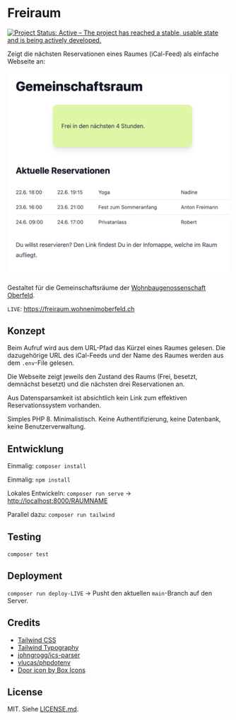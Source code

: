 # Freiraum

[![Project Status: Active – The project has reached a stable, usable state and is being actively developed.](https://www.repostatus.org/badges/latest/active.svg)](https://www.repostatus.org/#active)

Zeigt die nächsten Reservationen eines Raumes (iCal-Feed) als einfache Webseite an:

![Screenshot Freiraum](docs/screenshot.png)

Gestaltet für die Gemeinschaftsräume der [Wohnbaugenossenschaft Oberfeld](https://wohnenimoberfeld.ch).

`LIVE`: <https://freiraum.wohnenimoberfeld.ch>

## Konzept

Beim Aufruf wird aus dem URL-Pfad das Kürzel eines Raumes gelesen. Die dazugehörige URL des iCal-Feeds und der Name des Raumes werden aus dem `.env`-File gelesen.

Die Webseite zeigt jeweils den Zustand des Raums (Frei, besetzt, demnächst besetzt) und die nächsten drei Reservationen an.

Aus Datensparsamkeit ist absichtlich kein Link zum effektiven Reservationssystem vorhanden.

Simples PHP 8. Minimalistisch. Keine Authentifizierung, keine Datenbank, keine Benutzerverwaltung.

## Entwicklung

Einmalig: `composer install`

Einmalig: `npm install`

Lokales Entwickeln: `composer run serve` -> <http://localhost:8000/RAUMNAME>

Parallel dazu: `composer run tailwind`

## Testing

`composer test`

## Deployment

`composer run deploy-LIVE` -> Pusht den aktuellen `main`-Branch auf den Server.

## Credits

- [Tailwind CSS](https://tailwindcss.com/)
- [Tailwind Typography](https://tailwindcss.com/docs/typography-plugin)
- [johngrogg/ics-parser](https://github.com/u01jmg3/ics-parser)
- [vlucas/phpdotenv](https://github.com/vlucas/phpdotenv)
- [Door icon by Box Icons](https://www.iconfinder.com/search/icons?family=boxicons-solid)

## License

MIT. Siehe [LICENSE.md](LICENSE.md).

